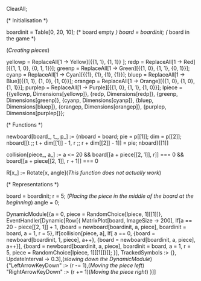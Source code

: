 ClearAll;

(* Initialisation *)

boardinit = Table[0, 20, 10]; (* board empty *)
board = boardinit; (* board in the game *)

(*Creating pieces*)

yellowp = ReplaceAll[1 -> Yellow][{{1, 1}, {1, 1}} ];
redp = ReplaceAll[1 -> Red][{{1, 1, 0}, {0, 1, 1}}];
greenp = ReplaceAll[1 ->  Green][{{1, 0}, {1, 1}, {0, 1}}];
cyanp = ReplaceAll[1 -> Cyan][{{1}, {1}, {1}, {1}}];
bluep = ReplaceAll[1 -> Blue][{{1, 1}, {1, 0}, {1, 0}}];
orangep = ReplaceAll[1 -> Orange][{{1, 0}, {1, 0}, {1, 1}}];
purplep = ReplaceAll[1 -> Purple][{{1, 0}, {1, 1}, {1, 0}}];
lpiece = {{yellowp, Dimensions[yellowp]}, {redp, 
    Dimensions[redp]}, {greenp, Dimensions[greenp]}, {cyanp, 
    Dimensions[cyanp]}, {bluep, Dimensions[bluep]}, {orangep, 
    Dimensions[orangep]}, {purplep, Dimensions[purplep]}};


(* Functions *)

newboard[board_, t_, 
  p_] := {nboard = board; pie = p[[1]]; dim = p[[2]]; 
   nboard[[t ;; t + dim[[1]] - 1, r ;; r + dim[[2]] - 1]] = pie; 
   nboard}[[1]]

collision[piece_, a_] := 
 a <= 20 && board[[a + piece[[2, 1]], r]] === 0 && 
  board[[a + piece[[2, 1]], r + 1]] === 0

R[x_] := Rotate[x, angle](*This function does not actually work*)


(* Representations *)

board = boardinit;
r = 5; (*Placing the piece in the middle of the board at the \
beginning*)
angle = 0; 


DynamicModule[{a = 0, piece = RandomChoice[lpiece, 1][[1]]},
 EventHandler[Dynamic[Row[{
     MatrixPlot[board, ImageSize -> 200],
     If[a == 20 - piece[[2, 1]] + 1,
       {board = newboard[boardinit, a, piece], boardinit = board, 
        a = 1, r = 5},
       If[collision[piece, a],
        If[
         a == 0, {board = newboard[boardinit, 1, piece], 
          a++}, {board = newboard[boardinit, a, piece], a++}],
        {board = newboard[boardinit, a, piece], boardinit = board, 
         a = 1, r = 5, piece = RandomChoice[lpiece, 1][[1]]}]];
     }], TrackedSymbols :> {}, 
   UpdateInterval -> 0.3],(*slowing down the DynamicModule*)
  {"LeftArrowKeyDown" :> (r -= 1),(*Moving the piece left*)
   "RightArrowKeyDown" :> (r += 1)(*Moving the piece right*)
   }]]
